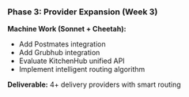 ### Phase 3: Provider Expansion (Week 3)
**Machine Work (Sonnet + Cheetah):**
- Add Postmates integration
- Add Grubhub integration
- Evaluate KitchenHub unified API
- Implement intelligent routing algorithm

**Deliverable:** 4+ delivery providers with smart routing
